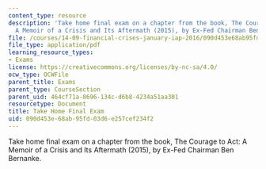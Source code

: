 ```yaml
---
content_type: resource
description: 'Take home final exam on a chapter from the book, The Courage to Act:
  A Memoir of a Crisis and Its Aftermath (2015), by Ex-Fed Chairman Ben Bernanke.'
file: /courses/14-09-financial-crises-january-iap-2016/090d453e68ab95fd03d6e257cef234f2_MIT14_09IAP16_exam.pdf
file_type: application/pdf
learning_resource_types:
- Exams
license: https://creativecommons.org/licenses/by-nc-sa/4.0/
ocw_type: OCWFile
parent_title: Exams
parent_type: CourseSection
parent_uid: 464cf71a-8696-134c-d6b8-4234a51aa301
resourcetype: Document
title: Take Home Final Exam
uid: 090d453e-68ab-95fd-03d6-e257cef234f2
---
```

Take home final exam on a chapter from the book, The Courage to Act: A Memoir of a Crisis and Its Aftermath (2015), by Ex-Fed Chairman Ben Bernanke.